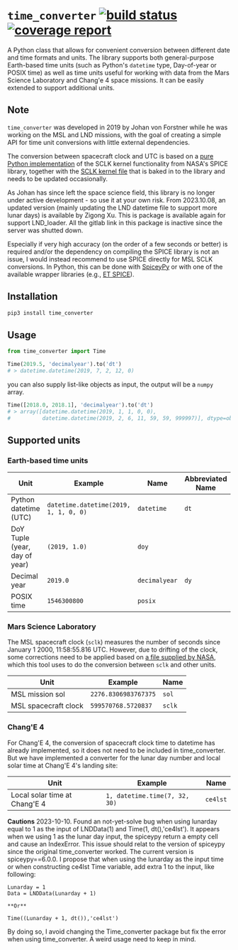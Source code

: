 # `time_converter` [![build status](https://gitlab.physik.uni-kiel.de/ET/time_converter/badges/master/build.svg)](https://gitlab.physik.uni-kiel.de/ET/time_converter/commits/master) [![coverage report](https://gitlab.physik.uni-kiel.de/ET/time_converter/badges/master/coverage.svg)](http://et.page.physik.uni-kiel.de/time_converter/coverage/)

A Python class that allows for convenient conversion between different date and time formats and units.
The library supports both general-purpose Earth-based time units (such as Python's `datetime` type, Day-of-year or
POSIX time) as well as time units useful for working with data from the Mars Science Laboratory and Chang'e 4 space
missions. It can be easily extended to support additional units.

## Note

`time_converter` was developed in 2019 by Johan von Forstner while he was working on the MSL and LND missions,
with the goal of creating a simple API for time unit conversions with little external dependencies.

The conversion between spacecraft clock and UTC is based on a
[pure Python implementation](https://gitlab.physik.uni-kiel.de/ET/time_converter/-/blob/master/time_converter/converters/msl/chronos.py)
of the SCLK kernel functionality from NASA's SPICE library, together with the
[SCLK kernel file](https://gitlab.physik.uni-kiel.de/ET/time_converter/-/blob/master/time_converter/converters/msl/msl.tsc)
that is baked in to the library and needs to be updated occasionally.

As Johan has since left the space science field, this library is no longer under active development - so use it at
your own risk.
From 2023.10.08, an updated version (mainly updating the LND datetime file to support more lunar days) is available by Zigong Xu. This is package is available again for support LND_loader. All the gitlab link in this package is inactive since the server was shutted down.

Especially if very high accuracy (on the order of a few seconds or better) is required and/or the dependency on 
compiling the SPICE library is not an issue, I would instead recommend to use SPICE directly for MSL SCLK conversions.
In Python, this can be done with [SpiceyPy](https://github.com/AndrewAnnex/SpiceyPy) or with one of the available
wrapper libraries (e.g., [ET SPICE](https://gitlab.physik.uni-kiel.de/ET/et_spice)).

## Installation
```python
pip3 install time_converter
```

## Usage
```python
from time_converter import Time

Time(2019.5, 'decimalyear').to('dt')
# > datetime.datetime(2019, 7, 2, 12, 0)
```

you can also supply list-like objects as input, the output will be a `numpy` array.
```python
Time([2018.0, 2018.1], 'decimalyear').to('dt')
# > array([datetime.datetime(2019, 1, 1, 0, 0),
#          datetime.datetime(2019, 2, 6, 11, 59, 59, 999997)], dtype=object)
```

## Supported units

### Earth-based time units

| Unit                          | Example                               | Name          | Abbreviated Name |
|-------------------------------|---------------------------------------|---------------|------------------|
| Python datetime (UTC)         | `datetime.datetime(2019, 1, 1, 0, 0)` | `datetime`    | `dt`             |
| DoY Tuple (year, day of year) | `(2019, 1.0)`                         | `doy`         |                  |
| Decimal year                  | `2019.0`                              | `decimalyear` | `dy`             |
| POSIX time                    | `1546300800`                          | `posix`       |                  |

### Mars Science Laboratory

The MSL spacecraft clock (`sclk`) measures the number of seconds since January 1 2000, 11:58:55.816 UTC. However, due to
drifting of the clock, some corrections need to be applied based on
[a file supplied by NASA](https://naif.jpl.nasa.gov/pub/naif/MSL/kernels/sclk/msl.tsc),
which this tool uses to do the conversion between `sclk` and other units.

| Unit                 | Example              | Name   |
|----------------------|----------------------|--------|
| MSL mission sol      | `2276.8306983767375` | `sol`  |
| MSL spacecraft clock | `599570768.5720837`  | `sclk` |

### Chang'E 4

For Chang'E 4, the conversion of spacecraft clock time to datetime has already implemented, so it does not need to be
included in time_converter. But we have implemented a converter for the lunar day number and local solar time at
Chang'E 4's landing site:

| Unit                           | Example                       | Name       |
|--------------------------------|-------------------------------|------------|
| Local solar time at Chang'E 4  | `1, datetime.time(7, 32, 30)` | `ce4lst`   |

**Cautions** 2023-10-10.
Found an not-yet-solve bug when using lunarday equal to 1 as the input of LNDData(1) and Time(1, dt(),'ce4lst'). It appears when we using 1 as the lunar day input, the spiceypy return a empty cell and cause an IndexError. This issue should relat to the version of spiceypy since the original time_converter worked. The current version is spiceypy==6.0.0. I propose that when using the lunarday as the input time or when constructing ce4lst Time variable, add extra 1 to the input, like following:
```
Lunarday = 1
Data = LNDData(Lunarday + 1)

**Or**

Time((Lunarday + 1, dt()),'ce4lst')
```
By doing so, I avoid changing the Time_converter package but fix the error when using time_converter. A weird usage need to keep in mind.
